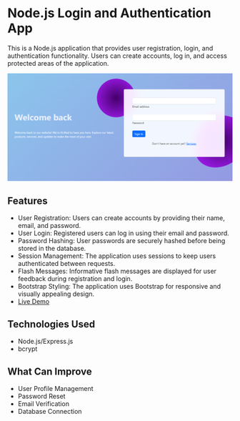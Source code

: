 # Node.js Login and Authentication App

This is a Node.js application that provides user registration, login, and authentication functionality. Users can create accounts, log in, and access protected areas of the application.

![Node Authentication Screenshot](demo.png)

## Features

- User Registration: Users can create accounts by providing their name, email, and password.
- User Login: Registered users can log in using their email and password.
- Password Hashing: User passwords are securely hashed before being stored in the database.
- Session Management: The application uses sessions to keep users authenticated between requests.
- Flash Messages: Informative flash messages are displayed for user feedback during registration and login.
- Bootstrap Styling: The application uses Bootstrap for responsive and visually appealing design.
- [Live Demo](https://kudoo39-authentication.glitch.me/login)

## Technologies Used

- Node.js/Express.js
- bcrypt

## What Can Improve

- User Profile Management
- Password Reset
- Email Verification
- Database Connection
